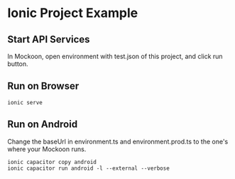 # Ionic Project Example

## Start API Services
In Mockoon, open environment with test.json of this project, and click run button.

## Run on Browser
```
ionic serve
```

## Run on Android
Change the baseUrl in environment.ts and environment.prod.ts to the one's where your Mockoon runs.
```
ionic capacitor copy android
ionic capacitor run android -l --external --verbose
```

